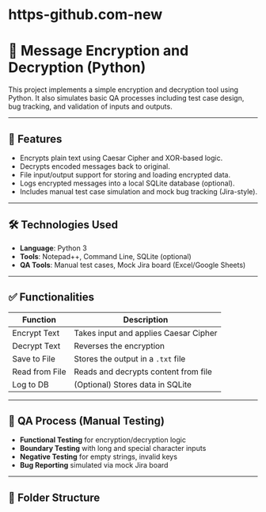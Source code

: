 # https-github.com-new
# 🔐 Message Encryption and Decryption (Python)

This project implements a simple encryption and decryption tool using Python. It also simulates basic QA processes including test case design, bug tracking, and validation of inputs and outputs.

---

## 📌 Features

- Encrypts plain text using Caesar Cipher and XOR-based logic.
- Decrypts encoded messages back to original.
- File input/output support for storing and loading encrypted data.
- Logs encrypted messages into a local SQLite database (optional).
- Includes manual test case simulation and mock bug tracking (Jira-style).

---

## 🛠️ Technologies Used

- **Language**: Python 3
- **Tools**: Notepad++, Command Line, SQLite (optional)
- **QA Tools**: Manual test cases, Mock Jira board (Excel/Google Sheets)

---

## ✅ Functionalities

| Function        | Description                                |
|----------------|--------------------------------------------|
| Encrypt Text    | Takes input and applies Caesar Cipher      |
| Decrypt Text    | Reverses the encryption                    |
| Save to File    | Stores the output in a `.txt` file         |
| Read from File  | Reads and decrypts content from file       |
| Log to DB       | (Optional) Stores data in SQLite           |

---

## 🧪 QA Process (Manual Testing)

- **Functional Testing** for encryption/decryption logic
- **Boundary Testing** with long and special character inputs
- **Negative Testing** for empty strings, invalid keys
- **Bug Reporting** simulated via mock Jira board

---

## 📁 Folder Structure

